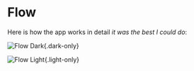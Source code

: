 # Flow

Here is how the app works in detail _it was the best I could do_:

![Flow Dark](/screenshots/flow-dark.png){.dark-only}

![Flow Light](/screenshots/flow-light.png){.light-only}
